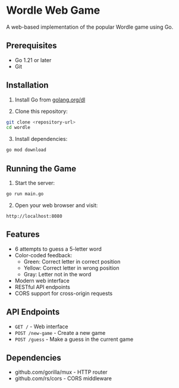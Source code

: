 # Wordle Web Game

A web-based implementation of the popular Wordle game using Go.

## Prerequisites

- Go 1.21 or later
- Git

## Installation

1. Install Go from [golang.org/dl](https://golang.org/dl)

2. Clone this repository:
```bash
git clone <repository-url>
cd wordle
```

3. Install dependencies:
```bash
go mod download
```

## Running the Game

1. Start the server:
```bash
go run main.go
```

2. Open your web browser and visit:
```
http://localhost:8080
```

## Features

- 6 attempts to guess a 5-letter word
- Color-coded feedback:
  - Green: Correct letter in correct position
  - Yellow: Correct letter in wrong position
  - Gray: Letter not in the word
- Modern web interface
- RESTful API endpoints
- CORS support for cross-origin requests

## API Endpoints

- `GET /` - Web interface
- `POST /new-game` - Create a new game
- `POST /guess` - Make a guess in the current game

## Dependencies

- github.com/gorilla/mux - HTTP router
- github.com/rs/cors - CORS middleware 